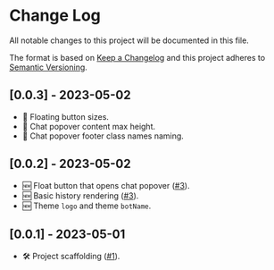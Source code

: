 # Change Log
All notable changes to this project will be documented in this file.

The format is based on [Keep a Changelog](http://keepachangelog.com/)
and this project adheres to [Semantic Versioning](http://semver.org/).

## [0.0.3] - 2023-05-02

- 🐞 Floating button sizes.
- 🐞 Chat popover content max height.
- 🐞 Chat popover footer class names naming.

## [0.0.2] - 2023-05-02

- 🆕 Float button that opens chat popover ([#3](https://github.com/enhancedocs/enhancedocs-chat/issues/3)).
- 🆕 Basic history rendering ([#3](https://github.com/enhancedocs/enhancedocs-chat/issues/3)).
- 🆕 Theme `logo` and theme `botName`.

## [0.0.1] - 2023-05-01

- 🛠 Project scaffolding ([#1](https://github.com/enhancedocs/enhancedocs-chat/issues/1)).

